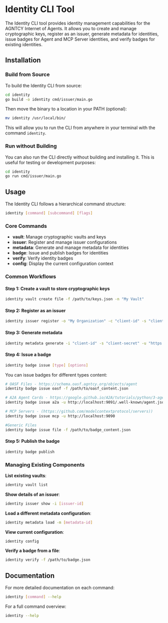 # Identity CLI Tool

The Identity CLI tool provides identity management capabilities for the AGNTCY Internet of Agents.
It allows you to create and manage cryptographic keys, register as an issuer, generate metadata for identities, issue badges for Agent and MCP Server identities, and verify badges for existing identities.

## Installation

### Build from Source

To build the Identity CLI from source:

```bash
cd identity
go build -o identity cmd/issuer/main.go
```

Then move the binary to a location in your PATH (optional):

```bash
mv identity /usr/local/bin/
```

This will allow you to run the CLI from anywhere in your terminal with the command `identity`.

### Run without Building

You can also run the CLI directly without building and installing it.
This is useful for testing or development purposes:

```bash
cd identity
go run cmd/issuer/main.go
```

## Usage

The Identity CLI follows a hierarchical command structure:

```bash
identity [command] [subcommand] [flags]
```

### Core Commands

- **vault**: Manage cryptographic vaults and keys
- **issuer**: Register and manage issuer configurations
- **metadata**: Generate and manage metadata for identities
- **badge**: Issue and publish badges for identities
- **verify**: Verify identity badges
- **config**: Display the current configuration context

### Common Workflows

#### Step 1: Create a vault to store cryptographic keys

```bash
identity vault create file -f /path/to/keys.json -n "My Vault"
```

#### Step 2: Register as an issuer

```bash
identity issuer register -o "My Organization" -c "client-id" -s "client-secret" -u "https://idp.example.com"
```

#### Step 3: Generate metadata

```bash
identity metadata generate -i "client-id" -s "client-secret" -u "https://idp.example.com"
```

#### Step 4: Issue a badge

```bash
identity badge issue [type] [options]
```

You can issue badges for different types content:

```bash
# OASF Files - https://schema.oasf.agntcy.org/objects/agent
identity badge issue oasf -f /path/to/oasf_content.json

# A2A Agent Cards - https://google.github.io/A2A/tutorials/python/3-agent-skills-and-card/#agent-card
identity badge issue a2a -u http://localhost:9091/.well-known/agent.json

# MCP Servers - (https://github.com/modelcontextprotocol/servers))
identity badge issue mcp -u http://localhost:9090

#Generic Files
identity badge issue file -f /path/to/badge_content.json
```

#### Step 5: Publish the badge

```bash
identity badge publish
```

### Managing Existing Components

**List existing vaults**:
```bash
identity vault list
```

**Show details of an issuer**:
```bash
identity issuer show -i [issuer-id]
```

**Load a different metadata configuration**:
```bash
identity metadata load -m [metadata-id]
```

**View current configuration**:
```bash
identity config
```

**Verify a badge from a file**:
```bash
identity verify -f /path/to/badge.json
```

## Documentation

For more detailed documentation on each command:

```bash
identity [command] --help
```

For a full command overview:

```bash
identity --help
```
